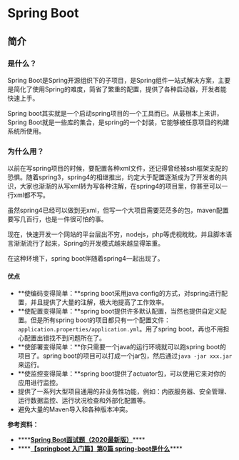 # Spring Boot

## 简介

### 是什么？

Spring Boot是Spring开源组织下的子项目，是Spring组件一站式解决方案，主要是简化了使用Spring的难度，简省了繁重的配置，提供了各种启动器，开发者能快速上手。

Spring boot其实就是一个启动spring项目的一个工具而已。从最根本上来讲，Spring Boot就是一些库的集合，是spring的一个封装，它能够被任意项目的构建系统所使用。

### 为什么用？

以前在写spring项目的时候，要配置各种xml文件，还记得曾经被ssh框架支配的恐惧。随着spring3，spring4的相继推出，约定大于配置逐渐成为了开发者的共识，大家也渐渐的从写xml转为写各种注解，在spring4的项目里，你甚至可以一行xml都不写。

虽然spring4已经可以做到无xml，但写一个大项目需要茫茫多的包，maven配置要写几百行，也是一件很可怕的事。

现在，快速开发一个网站的平台层出不穷，nodejs，php等虎视眈眈，并且脚本语言渐渐流行了起来，Spring的开发模式越来越显得笨重。

在这种环境下，spring boot伴随着spring4一起出现了。

#### 优点

* **使编码变得简单：**spring boot采用java config的方式，对spring进行配置，并且提供了大量的注解，极大地提高了工作效率。
* **使配置变得简单：**spring boot提供许多默认配置，当然也提供自定义配置。但是所有spring boot的项目都只有一个配置文件：`application.properties/application.yml`。用了spring boot，再也不用担心配置出错找不到问题所在了。
* **使部署变得简单：**你只需要一个java的运行环境就可以跑spring boot的项目了。spring boot的项目可以打成一个jar包，然后通过`java -jar xxx.jar`来运行。
* **使监控变得简单：**spring boot提供了actuator包，可以使用它来对你的应用进行监控。
* 提供了一系列大型项目通用的非业务性功能，例如：内嵌服务器、安全管理、运行数据监控、运行状况检查和外部化配置等。
* 避免大量的Maven导入和各种版本冲突。



**参考资料：**

* \*\*\*\*[**Spring Boot面试题（2020最新版）**](https://blog.csdn.net/ThinkWon/article/details/104397299)\*\*\*\*
* \*\*\*\*[**【springboot 入门篇】第0篇 spring-boot是什么**](https://blog.csdn.net/qq_31655965/article/details/71258191)\*\*\*\*



